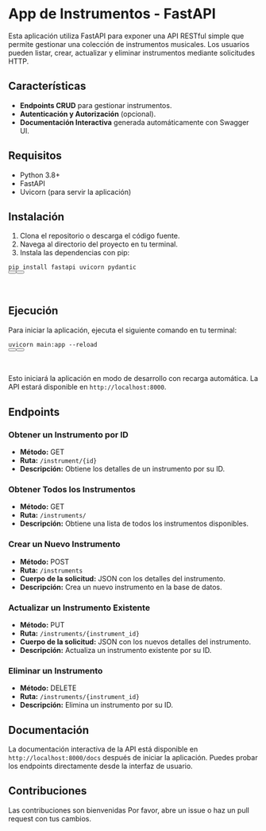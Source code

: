 # App de Instrumentos - FastAPI

Esta aplicación utiliza FastAPI para exponer una API RESTful simple que permite gestionar una colección de instrumentos musicales. Los usuarios pueden listar, crear, actualizar y eliminar instrumentos mediante solicitudes HTTP.

## Características

* **Endpoints CRUD** para gestionar instrumentos.
* **Autenticación y Autorización** (opcional).
* **Documentación Interactiva** generada automáticamente con Swagger UI.

## Requisitos

* Python 3.8+
* FastAPI
* Uvicorn (para servir la aplicación)

## Instalación

1. Clona el repositorio o descarga el código fuente.
2. Navega al directorio del proyecto en tu terminal.
3. Instala las dependencias con pip:

<pre><div class="mt-3 p-1"><div><code class="language-text"><span>pip install fastapi uvicorn pydantic
</span></code></div><div class="flex"><button class="btn btn-circle mt-n5" type="submit"><i class="fe fe-copy"></i></button><button class="btn btn-circle mt-n5" type="submit"><i class="fe fe-play"></i></button><a class="fw-bold fs-6 text-white mt-n1" target="_blank" href="https://www.phind.com/search?cache=j74vc9vol34cf7l8pwgqunhw" rel="noreferrer"><h6 class="text-always-white"></h6></a></div></div></pre>

## Ejecución

Para iniciar la aplicación, ejecuta el siguiente comando en tu terminal:

<pre><div class="mt-3 p-1"><div><code class="language-css"><span>uvicorn </span><span class="token">main</span><span class="token">:</span><span>app </span><span class="token">--reload</span><span>
</span></code></div><div class="flex"><button class="btn btn-circle mt-n5" type="submit"><i class="fe fe-copy"></i></button><button class="btn btn-circle mt-n5" type="submit"><i class="fe fe-play"></i></button><a class="fw-bold fs-6 text-white mt-n1" target="_blank" href="https://www.phind.com/search?cache=j74vc9vol34cf7l8pwgqunhw" rel="noreferrer"><h6 class="text-always-white"></h6></a></div></div></pre>

Esto iniciará la aplicación en modo de desarrollo con recarga automática. La API estará disponible en `http://localhost:8000`.

## Endpoints

### Obtener un Instrumento por ID

* **Método:** GET
* **Ruta:** `/instrument/{id}`
* **Descripción:** Obtiene los detalles de un instrumento por su ID.

### Obtener Todos los Instrumentos

* **Método:** GET
* **Ruta:** `/instruments/`
* **Descripción:** Obtiene una lista de todos los instrumentos disponibles.

### Crear un Nuevo Instrumento

* **Método:** POST
* **Ruta:** `/instruments`
* **Cuerpo de la solicitud:** JSON con los detalles del instrumento.
* **Descripción:** Crea un nuevo instrumento en la base de datos.

### Actualizar un Instrumento Existente

* **Método:** PUT
* **Ruta:** `/instruments/{instrument_id}`
* **Cuerpo de la solicitud:** JSON con los nuevos detalles del instrumento.
* **Descripción:** Actualiza un instrumento existente por su ID.

### Eliminar un Instrumento

* **Método:** DELETE
* **Ruta:** `/instruments/{instrument_id}`
* **Descripción:** Elimina un instrumento por su ID.

## Documentación

La documentación interactiva de la API está disponible en `http://localhost:8000/docs` después de iniciar la aplicación. Puedes probar los endpoints directamente desde la interfaz de usuario.

## Contribuciones

Las contribuciones son bienvenidas Por favor, abre un issue o haz un pull request con tus cambios.
